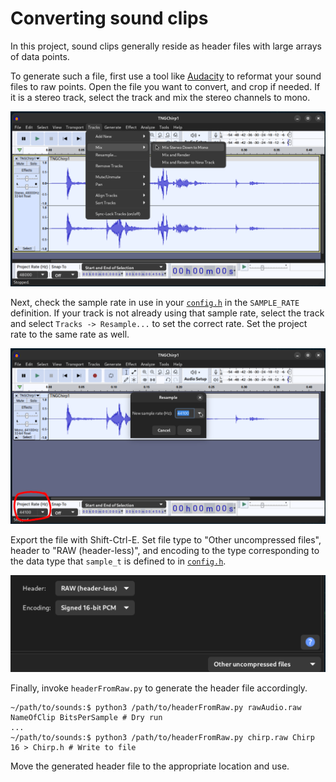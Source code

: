 # Converting sound clips

In this project, sound clips generally reside as header files with large arrays of data points.

To generate such a file, first use a tool like [Audacity](https://www.audacityteam.org) to reformat your sound files to raw points.
Open the file you want to convert, and crop if needed. If it is a stereo track, select the track and mix the stereo channels to mono.

![Merge stereo to mono](assets/MixStereoToMono.png)

Next, check the sample rate in use in your [`config.h`](/software/combadge/config.h) in the `SAMPLE_RATE` definition.
If your track is not already using that sample rate, select the track and select `Tracks -> Resample...` to set the correct rate.
Set the project rate to the same rate as well.

![Set sample rate](assets/ResampleClip.png)

Export the file with Shift-Ctrl-E. Set file type to "Other uncompressed files", header to "RAW (header-less)", and encoding to the type corresponding to the data type that `sample_t` is defined to in [`config.h`](/software/combadge/config.h).

![Export as raw](assets/ExportAsRaw.png)

Finally, invoke `headerFromRaw.py` to generate the header file accordingly.

```
~/path/to/sounds:$ python3 /path/to/headerFromRaw.py rawAudio.raw NameOfClip BitsPerSample # Dry run
...
~/path/to/sounds:$ python3 /path/to/headerFromRaw.py chirp.raw Chirp 16 > Chirp.h # Write to file
```

Move the generated header file to the appropriate location and use.
